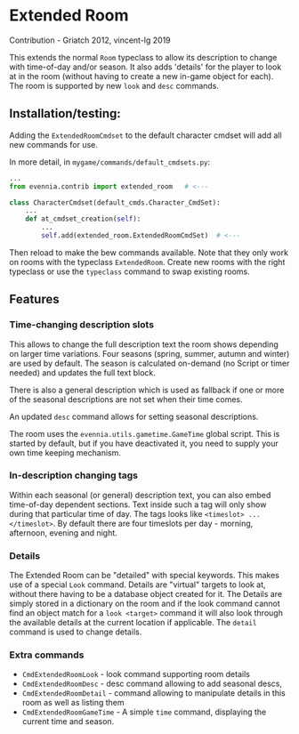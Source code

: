 # Extended Room

Contribution - Griatch 2012, vincent-lg 2019

This extends the normal `Room` typeclass to allow its description to change 
with time-of-day and/or season. It also adds 'details' for the player to look at 
in the room (without having to create a new in-game object for each). The room is 
supported by new `look` and `desc` commands.

## Installation/testing:

Adding the `ExtendedRoomCmdset` to the default character cmdset will add all
new commands for use.

In more detail, in `mygame/commands/default_cmdsets.py`:

```python
...
from evennia.contrib import extended_room   # <---

class CharacterCmdset(default_cmds.Character_CmdSet):
    ...
    def at_cmdset_creation(self):
        ...
        self.add(extended_room.ExtendedRoomCmdSet)  # <---

```

Then reload to make the bew commands available. Note that they only work
on rooms with the typeclass `ExtendedRoom`. Create new rooms with the right
typeclass or use the `typeclass` command to swap existing rooms.

## Features

### Time-changing description slots

This allows to change the full description text the room shows
depending on larger time variations. Four seasons (spring, summer,
autumn and winter) are used by default. The season is calculated
on-demand (no Script or timer needed) and updates the full text block.

There is also a general description which is used as fallback if
one or more of the seasonal descriptions are not set when their
time comes.

An updated `desc` command allows for setting seasonal descriptions.

The room uses the `evennia.utils.gametime.GameTime` global script. This is
started by default, but if you have deactivated it, you need to
supply your own time keeping mechanism.

### In-description changing tags

Within each seasonal (or general) description text, you can also embed
time-of-day dependent sections. Text inside such a tag will only show
during that particular time of day. The tags looks like `<timeslot> ...
</timeslot>`. By default there are four timeslots per day - morning,
afternoon, evening and night.

### Details

The Extended Room can be "detailed" with special keywords. This makes
use of a special `Look` command. Details are "virtual" targets to look
at, without there having to be a database object created for it. The
Details are simply stored in a dictionary on the room and if the look
command cannot find an object match for a `look <target>` command it
will also look through the available details at the current location
if applicable. The `detail` command is used to change details.

### Extra commands

- `CmdExtendedRoomLook` - look command supporting room details
- `CmdExtendedRoomDesc` - desc command allowing to add seasonal descs,
- `CmdExtendedRoomDetail` - command allowing to manipulate details in this room
  as well as listing them
- `CmdExtendedRoomGameTime` - A simple `time` command, displaying the current
  time and season.
